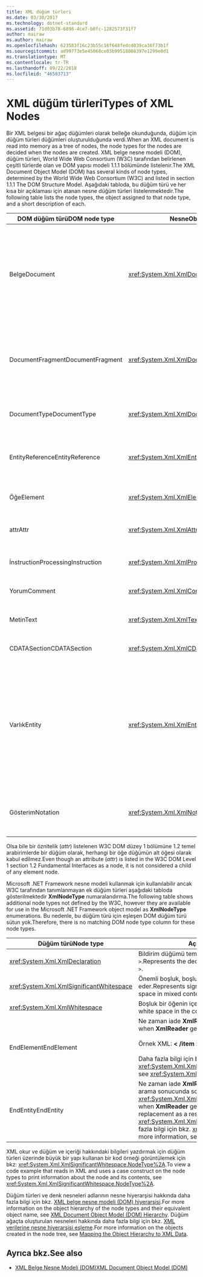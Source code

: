 ```yaml
---
title: XML düğüm türleri
ms.date: 03/30/2017
ms.technology: dotnet-standard
ms.assetid: 71d03b78-6898-4ce7-b0fc-1282573f31f7
author: mairaw
ms.author: mairaw
ms.openlocfilehash: 623583f16c23b55c16f648fedcd039ca36f73b1f
ms.sourcegitcommit: ad99773e5e45068ce03b99518008397e1299e0d1
ms.translationtype: MT
ms.contentlocale: tr-TR
ms.lasthandoff: 09/22/2018
ms.locfileid: "46583713"
---
```

# <a name="types-of-xml-nodes"></a><span data-ttu-id="0b967-102">XML düğüm türleri</span><span class="sxs-lookup"><span data-stu-id="0b967-102">Types of XML Nodes</span></span>
<span data-ttu-id="0b967-103">Bir XML belgesi bir ağaç düğümleri olarak belleğe okunduğunda, düğüm için düğüm türleri düğümleri oluşturulduğunda verdi.</span><span class="sxs-lookup"><span data-stu-id="0b967-103">When an XML document is read into memory as a tree of nodes, the node types for the nodes are decided when the nodes are created.</span></span> <span data-ttu-id="0b967-104">XML belge nesne modeli (DOM), düğüm türleri, World Wide Web Consortium (W3C) tarafından belirlenen çeşitli türlerde olan ve DOM yapısı modeli 1.1.1 bölümünde listelenir.</span><span class="sxs-lookup"><span data-stu-id="0b967-104">The XML Document Object Model (DOM) has several kinds of node types, determined by the World Wide Web Consortium (W3C) and listed in section 1.1.1 The DOM Structure Model.</span></span> <span data-ttu-id="0b967-105">Aşağıdaki tabloda, bu düğüm türü ve her kısa bir açıklaması için atanan nesne düğüm türleri listelenmektedir.</span><span class="sxs-lookup"><span data-stu-id="0b967-105">The following table lists the node types, the object assigned to that node type, and a short description of each.</span></span>  
  
|<span data-ttu-id="0b967-106">DOM düğüm türü</span><span class="sxs-lookup"><span data-stu-id="0b967-106">DOM node type</span></span>|<span data-ttu-id="0b967-107">Nesne</span><span class="sxs-lookup"><span data-stu-id="0b967-107">Object</span></span>|<span data-ttu-id="0b967-108">Açıklama</span><span class="sxs-lookup"><span data-stu-id="0b967-108">Description</span></span>|  
|-------------------|------------|-----------------|  
|<span data-ttu-id="0b967-109">Belge</span><span class="sxs-lookup"><span data-stu-id="0b967-109">Document</span></span>|<xref:System.Xml.XmlDocument>|<span data-ttu-id="0b967-110">Ağaçtaki tüm düğümleri kapsayıcı.</span><span class="sxs-lookup"><span data-stu-id="0b967-110">The container of all the nodes in the tree.</span></span> <span data-ttu-id="0b967-111">Olarak da bilinir, her zaman aynı kök öğesi değil belge kökü olan.</span><span class="sxs-lookup"><span data-stu-id="0b967-111">It is also known as the document root, which is not always the same as the root element.</span></span>|  
|<span data-ttu-id="0b967-112">DocumentFragment</span><span class="sxs-lookup"><span data-stu-id="0b967-112">DocumentFragment</span></span>|<xref:System.Xml.XmlDocumentFragment>|<span data-ttu-id="0b967-113">Bir veya daha fazla düğüm bir ağaç yapısı olmadan içeren geçici bir paketi.</span><span class="sxs-lookup"><span data-stu-id="0b967-113">A temporary bag containing one or more nodes without any tree structure.</span></span>|  
|<span data-ttu-id="0b967-114">DocumentType</span><span class="sxs-lookup"><span data-stu-id="0b967-114">DocumentType</span></span>|<xref:System.Xml.XmlDocumentType>|<span data-ttu-id="0b967-115">Temsil eden `<!DOCTYPE…>` düğümü.</span><span class="sxs-lookup"><span data-stu-id="0b967-115">Represents the `<!DOCTYPE…>` node.</span></span>|  
|<span data-ttu-id="0b967-116">EntityReference</span><span class="sxs-lookup"><span data-stu-id="0b967-116">EntityReference</span></span>|<xref:System.Xml.XmlEntityReference>|<span data-ttu-id="0b967-117">Genişletilmiş varlık başvurusu metni temsil eder.</span><span class="sxs-lookup"><span data-stu-id="0b967-117">Represents the non-expanded entity reference text.</span></span>|  
|<span data-ttu-id="0b967-118">Öğe</span><span class="sxs-lookup"><span data-stu-id="0b967-118">Element</span></span>|<xref:System.Xml.XmlElement>|<span data-ttu-id="0b967-119">Bir öğe düğümü temsil eder.</span><span class="sxs-lookup"><span data-stu-id="0b967-119">Represents an element node.</span></span>|  
|<span data-ttu-id="0b967-120">attr</span><span class="sxs-lookup"><span data-stu-id="0b967-120">Attr</span></span>|<xref:System.Xml.XmlAttribute>|<span data-ttu-id="0b967-121">Bir öğenin bir özniteliktir.</span><span class="sxs-lookup"><span data-stu-id="0b967-121">Is an attribute of an element.</span></span>|  
|<span data-ttu-id="0b967-122">İnstruction</span><span class="sxs-lookup"><span data-stu-id="0b967-122">ProcessingInstruction</span></span>|<xref:System.Xml.XmlProcessingInstruction>|<span data-ttu-id="0b967-123">Bir işlem yönergesi düğümü ' dir.</span><span class="sxs-lookup"><span data-stu-id="0b967-123">Is a processing instruction node.</span></span>|  
|<span data-ttu-id="0b967-124">Yorum</span><span class="sxs-lookup"><span data-stu-id="0b967-124">Comment</span></span>|<xref:System.Xml.XmlComment>|<span data-ttu-id="0b967-125">Bir açıklama düğümü.</span><span class="sxs-lookup"><span data-stu-id="0b967-125">A comment node.</span></span>|  
|<span data-ttu-id="0b967-126">Metin</span><span class="sxs-lookup"><span data-stu-id="0b967-126">Text</span></span>|<xref:System.Xml.XmlText>|<span data-ttu-id="0b967-127">Bir öğe veya öznitelik ait olan metin.</span><span class="sxs-lookup"><span data-stu-id="0b967-127">Text belonging to an element or attribute.</span></span>|  
|<span data-ttu-id="0b967-128">CDATASection</span><span class="sxs-lookup"><span data-stu-id="0b967-128">CDATASection</span></span>|<xref:System.Xml.XmlCDataSection>|<span data-ttu-id="0b967-129">CDATA temsil eder.</span><span class="sxs-lookup"><span data-stu-id="0b967-129">Represents CDATA.</span></span>|  
|<span data-ttu-id="0b967-130">Varlık</span><span class="sxs-lookup"><span data-stu-id="0b967-130">Entity</span></span>|<xref:System.Xml.XmlEntity>|<span data-ttu-id="0b967-131">Temsil eden `<!ENTITY…>` bildirimlerinde XML belge, bir iç belge türü tanımı (DTD'nin) alt ya da DTD'ler ve parametre varlık.</span><span class="sxs-lookup"><span data-stu-id="0b967-131">Represents the `<!ENTITY…>` declarations in an XML document, either from an internal document type definition (DTD) subset or from external DTDs and parameter entities.</span></span>|  
|<span data-ttu-id="0b967-132">Gösterim</span><span class="sxs-lookup"><span data-stu-id="0b967-132">Notation</span></span>|<xref:System.Xml.XmlNotation>|<span data-ttu-id="0b967-133">DTD'nin içinde bildirilen bir yazım biçimi temsil eder.</span><span class="sxs-lookup"><span data-stu-id="0b967-133">Represents a notation declared in the DTD.</span></span>|  
  
 <span data-ttu-id="0b967-134">Olsa bile bir öznitelik (*attr*) listelenen W3C DOM düzey 1 bölümüne 1.2 temel arabirimlerde bir düğüm olarak, herhangi bir öğe düğümün alt öğesi olarak kabul edilmez.</span><span class="sxs-lookup"><span data-stu-id="0b967-134">Even though an attribute (*attr*) is listed in the W3C DOM Level 1 section 1.2 Fundamental Interfaces as a node, it is not considered a child of any element node.</span></span>  
  
 <span data-ttu-id="0b967-135">Microsoft .NET Framework nesne modeli kullanmak için kullanılabilir ancak W3C tarafından tanımlanmayan ek düğüm türleri aşağıdaki tabloda gösterilmektedir **XmlNodeType** numaralandırma.</span><span class="sxs-lookup"><span data-stu-id="0b967-135">The following table shows additional node types not defined by the W3C, however they are available for use in the Microsoft .NET Framework object model as **XmlNodeType** enumerations.</span></span> <span data-ttu-id="0b967-136">Bu nedenle, bu düğüm türü için eşleşen DOM düğüm türü sütun yok.</span><span class="sxs-lookup"><span data-stu-id="0b967-136">Therefore, there is no matching DOM node type column for these node types.</span></span>  
  
|<span data-ttu-id="0b967-137">Düğüm türü</span><span class="sxs-lookup"><span data-stu-id="0b967-137">Node type</span></span>|<span data-ttu-id="0b967-138">Açıklama</span><span class="sxs-lookup"><span data-stu-id="0b967-138">Description</span></span>|  
|---------------|-----------------|  
|<xref:System.Xml.XmlDeclaration>|<span data-ttu-id="0b967-139">Bildirim düğümü temsil eden `<?xml version="1.0"…>`.</span><span class="sxs-lookup"><span data-stu-id="0b967-139">Represents the declaration node `<?xml version="1.0"…>`.</span></span>|  
|<xref:System.Xml.XmlSignificantWhitespace>|<span data-ttu-id="0b967-140">Önemli boşluk, boşluk içerikte olduğu temsil eder.</span><span class="sxs-lookup"><span data-stu-id="0b967-140">Represents significant white space, which is white space in mixed content.</span></span>|  
|<xref:System.Xml.XmlWhitespace>|<span data-ttu-id="0b967-141">Boşluk bir öğenin içeriğini temsil eder.</span><span class="sxs-lookup"><span data-stu-id="0b967-141">Represents the white space in the content of an element.</span></span>|  
|<span data-ttu-id="0b967-142">EndElement</span><span class="sxs-lookup"><span data-stu-id="0b967-142">EndElement</span></span>|<span data-ttu-id="0b967-143">Ne zaman iade **XmlReader** sonuna bir öğe alır.</span><span class="sxs-lookup"><span data-stu-id="0b967-143">Returned when **XmlReader** gets to the end of an element.</span></span><br /><br /> <span data-ttu-id="0b967-144">Örnek XML:  **\< /item >**</span><span class="sxs-lookup"><span data-stu-id="0b967-144">Example XML: **\</item>**</span></span><br /><br /> <span data-ttu-id="0b967-145">Daha fazla bilgi için bkz. <xref:System.Xml.XmlNodeType>.</span><span class="sxs-lookup"><span data-stu-id="0b967-145">For more information, see <xref:System.Xml.XmlNodeType>.</span></span>|  
|<span data-ttu-id="0b967-146">EndEntity</span><span class="sxs-lookup"><span data-stu-id="0b967-146">EndEntity</span></span>|<span data-ttu-id="0b967-147">Ne zaman iade **XmlReader** varlık değiştirme için bir arama sonucunda sonuna alır <xref:System.Xml.XmlReader.ResolveEntity%2A>.</span><span class="sxs-lookup"><span data-stu-id="0b967-147">Returned when **XmlReader** gets to the end of the entity replacement as a result of a call to <xref:System.Xml.XmlReader.ResolveEntity%2A>.</span></span> <span data-ttu-id="0b967-148">Daha fazla bilgi için bkz. <xref:System.Xml.XmlNodeType>.</span><span class="sxs-lookup"><span data-stu-id="0b967-148">For more information, see <xref:System.Xml.XmlNodeType>.</span></span>|  
  
 <span data-ttu-id="0b967-149">XML okur ve düğüm ve içeriği hakkındaki bilgileri yazdırmak için düğüm türleri üzerinde büyük bir yapı kullanan bir kod örneği görüntülemek için bkz: <xref:System.Xml.XmlSignificantWhitespace.NodeType%2A>.</span><span class="sxs-lookup"><span data-stu-id="0b967-149">To view a code example that reads in XML and uses a case construct on the node types to print information about the node and its contents, see <xref:System.Xml.XmlSignificantWhitespace.NodeType%2A>.</span></span>  
  
 <span data-ttu-id="0b967-150">Düğüm türleri ve denk nesneleri adlarının nesne hiyerarşisi hakkında daha fazla bilgi için bkz. [XML belge nesne modeli (DOM) hiyerarşisi](../../../../docs/standard/data/xml/xml-document-object-model-dom-hierarchy.md).</span><span class="sxs-lookup"><span data-stu-id="0b967-150">For more information on the object hierarchy of the node types and their equivalent object name, see [XML Document Object Model (DOM) Hierarchy](../../../../docs/standard/data/xml/xml-document-object-model-dom-hierarchy.md).</span></span> <span data-ttu-id="0b967-151">Düğüm ağaçta oluşturulan nesneleri hakkında daha fazla bilgi için bkz. [XML verilerine nesne hiyerarşisi eşleme](../../../../docs/standard/data/xml/mapping-the-object-hierarchy-to-xml-data.md).</span><span class="sxs-lookup"><span data-stu-id="0b967-151">For more information on the objects created in the node tree, see [Mapping the Object Hierarchy to XML Data](../../../../docs/standard/data/xml/mapping-the-object-hierarchy-to-xml-data.md).</span></span>  
  
## <a name="see-also"></a><span data-ttu-id="0b967-152">Ayrıca bkz.</span><span class="sxs-lookup"><span data-stu-id="0b967-152">See also</span></span>

- [<span data-ttu-id="0b967-153">XML Belge Nesne Modeli (DOM)</span><span class="sxs-lookup"><span data-stu-id="0b967-153">XML Document Object Model (DOM)</span></span>](../../../../docs/standard/data/xml/xml-document-object-model-dom.md)

